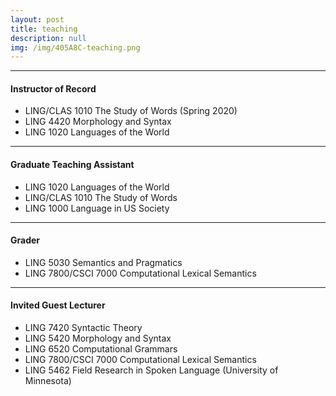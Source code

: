 ```yaml
---
layout: post
title: teaching
description: null
img: /img/405A8C-teaching.png
---
```


***
<sup></sup>
<h4>Instructor of Record</h4>
<sub></sub>
<ul>
  <li><span>LING/CLAS 1010 The Study of Words (Spring 2020)</span></li>
  <li><span>LING 4420 Morphology and Syntax</span></li>
  <li><span>LING 1020 Languages of the World</span></li>
</ul>

***
<sup></sup>
<h4>Graduate Teaching Assistant</h4>
<sub></sub>
<ul>
  <li><span>LING 1020 Languages of the World</span></li>
  <li><span>LING/CLAS 1010 The Study of Words</span></li>
  <li><span>LING 1000 Language in US Society</span></li>
</ul>

***
<sup></sup>
<h4>Grader</h4>
<sub></sub>
<ul>
  <li><span>LING 5030 Semantics and Pragmatics</span></li>
  <li><span>LING 7800/CSCI 7000 Computational Lexical Semantics</span></li>
</ul>

***
<sup></sup>
<h4>Invited Guest Lecturer</h4>
<sub></sub>
<ul>
  <li><span>LING 7420 Syntactic Theory</span></li>
  <li><span>LING 5420 Morphology and Syntax</span></li>
  <li><span>LING 6520 Computational Grammars</span></li>
  <li><span>LING 7800/CSCI 7000 Computational Lexical Semantics</span></li>
  <li><span>LING 5462 Field Research in Spoken Language (University of Minnesota)</span></li>
</ul>
